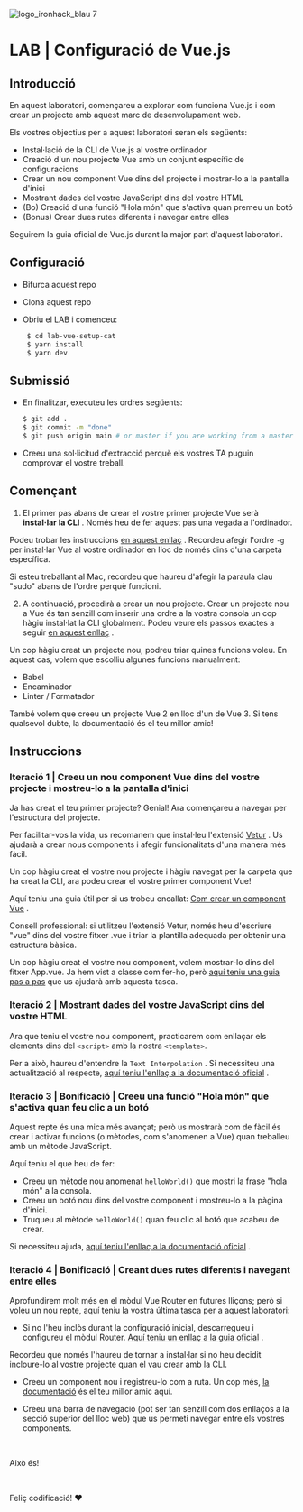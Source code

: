 ![logo_ironhack_blau 7](https://user-images.githubusercontent.com/23629340/40541063-a07a0a8a-601a-11e8-91b5-2f13e4e6b441.png)

# LAB | Configuració de Vue.js

## Introducció

En aquest laboratori, començareu a explorar com funciona Vue.js i com crear un projecte amb aquest marc de desenvolupament web.

Els vostres objectius per a aquest laboratori seran els següents:

- Instal·lació de la CLI de Vue.js al vostre ordinador
- Creació d'un nou projecte Vue amb un conjunt específic de configuracions
- Crear un nou component Vue dins del projecte i mostrar-lo a la pantalla d'inici
- Mostrant dades del vostre JavaScript dins del vostre HTML
- (Bo) Creació d'una funció "Hola món" que s'activa quan premeu un botó
- (Bonus) Crear dues rutes diferents i navegar entre elles

Seguirem la guia oficial de Vue.js durant la major part d'aquest laboratori.

## Configuració

- Bifurca aquest repo
- Clona aquest repo
- Obriu el LAB i comenceu:

  ```bash
   $ cd lab-vue-setup-cat
   $ yarn install
   $ yarn dev
  ```

## Submissió

- En finalitzar, executeu les ordres següents:

  ```bash
  $ git add .
  $ git commit -m "done"
  $ git push origin main # or master if you are working from a master
  ```

- Creeu una sol·licitud d'extracció perquè els vostres TA puguin comprovar el vostre treball.

## Començant

<!-- Installing the CLI -->

1. El primer pas abans de crear el vostre primer projecte Vue serà **instal·lar la CLI** . Només heu de fer aquest pas una vegada a l'ordinador.

Podeu trobar les instruccions [en aquest enllaç](https://cli.vuejs.org/guide/installation.html) . Recordeu afegir l'ordre `-g` per instal·lar Vue al vostre ordinador en lloc de només dins d'una carpeta específica.

Si esteu treballant al Mac, recordeu que haureu d'afegir la paraula clau "sudo" abans de l'ordre perquè funcioni.

<!-- ## Create a new Vue project -->

2. A continuació, procedirà a crear un nou projecte. Crear un projecte nou a Vue és tan senzill com inserir una ordre a la vostra consola un cop hàgiu instal·lat la CLI globalment. Podeu veure els passos exactes a seguir [en aquest enllaç](https://cli.vuejs.org/guide/installation.html) .

Un cop hàgiu creat un projecte nou, podreu triar quines funcions voleu. En aquest cas, volem que escolliu algunes funcions manualment:

- Babel
- Encaminador
- Linter / Formatador

També volem que creeu un projecte Vue 2 en lloc d'un de Vue 3. Si tens qualsevol dubte, la documentació és el teu millor amic!

## Instruccions

### Iteració 1 | Creeu un nou component Vue dins del vostre projecte i mostreu-lo a la pantalla d'inici

Ja has creat el teu primer projecte? Genial! Ara començareu a navegar per l'estructura del projecte.

Per facilitar-vos la vida, us recomanem que instal·leu l'extensió [Vetur](https://marketplace.visualstudio.com/items?itemName=octref.vetur) . Us ajudarà a crear nous components i afegir funcionalitats d'una manera més fàcil.

Un cop hàgiu creat el vostre nou projecte i hàgiu navegat per la carpeta que ha creat la CLI, ara podeu crear el vostre primer component Vue!

Aquí teniu una guia útil per si us trobeu encallat: [Com crear un component Vue](https://developer.mozilla.org/en-US/docs/Learn/Tools_and_testing/Client-side_JavaScript_frameworks/Vue_first_component) .

Consell professional: si utilitzeu l'extensió Vetur, només heu d'escriure "vue" dins del vostre fitxer .vue i triar la plantilla adequada per obtenir una estructura bàsica.

Un cop hàgiu creat el vostre nou component, volem mostrar-lo dins del fitxer App.vue. Ja hem vist a classe com fer-ho, però [aquí teniu una guia pas a pas](https://flaviocopes.com/vue-import-component/) que us ajudarà amb aquesta tasca.

### Iteració 2 | Mostrant dades del vostre JavaScript dins del vostre HTML

Ara que teniu el vostre nou component, practicarem com enllaçar els elements dins del `<script>` amb la nostra `<template>`.

Per a això, haureu d'entendre la `Text Interpolation` . Si necessiteu una actualització al respecte, [aquí teniu l'enllaç a la documentació oficial](https://vuejs.org/guide/essentials/template-syntax.html#text-interpolation) .

### Iteració 3 | Bonificació | Creeu una funció "Hola món" que s'activa quan feu clic a un botó

Aquest repte és una mica més avançat; però us mostrarà com de fàcil és crear i activar funcions (o mètodes, com s'anomenen a Vue) quan treballeu amb un mètode JavaScript.

Aquí teniu el que heu de fer:

- Creeu un mètode nou anomenat `helloWorld()` que mostri la frase "hola món" a la consola.
- Creeu un botó nou dins del vostre component i mostreu-lo a la pàgina d'inici.
- Truqueu al mètode `helloWorld()` quan feu clic al botó que acabeu de crear.

Si necessiteu ajuda, [aquí teniu l'enllaç a la documentació oficial](https://vuejs.org/guide/essentials/event-handling.html#inline-handlers) .

### Iteració 4 | Bonificació | Creant dues rutes diferents i navegant entre elles

Aprofundirem molt més en el mòdul Vue Router en futures lliçons; però si voleu un nou repte, aquí teniu la vostra última tasca per a aquest laboratori:

- Si no l'heu inclòs durant la configuració inicial, descarregueu i configureu el mòdul Router. [Aquí teniu un enllaç a la guia oficial](https://github.com/vuejs/router) .

Recordeu que només l'haureu de tornar a instal·lar si no heu decidit incloure-lo al vostre projecte quan el vau crear amb la CLI.

- Creeu un component nou i registreu-lo com a ruta. Un cop més, [la documentació](https://router.vuejs.org/) és el teu millor amic aquí.

- Creeu una barra de navegació (pot ser tan senzill com dos enllaços a la secció superior del lloc web) que us permeti navegar entre els vostres components.

<br/>

Això és!

<br/>

Feliç codificació! :heart: